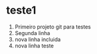 # teste1
1. Primeiro projeto git para testes
2. Segunda linha
3. nova linha incluida
4. nova linha teste